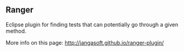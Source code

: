 ## Ranger

Eclipse plugin for finding tests that can potentially go through a given method.

More info on this page:  http://jangasoft.github.io/ranger-plugin/
